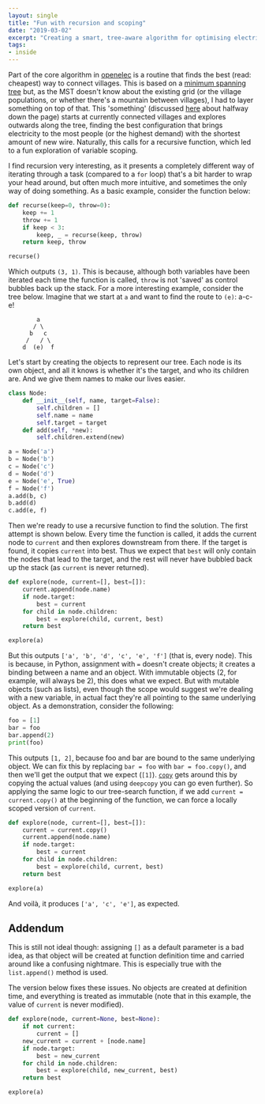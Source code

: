 ```yaml
---
layout: single
title: "Fun with recursion and scoping"
date: "2019-03-02"
excerpt: "Creating a smart, tree-aware algorithm for optimising electrical networks led to an interesting exploration of recursion and variable scoping."
tags:
- inside
---
```


Part of the core algorithm in [openelec](https://openelec.me/) is a routine that finds the best (read: cheapest) way to connect villages. This is based on a [minimum spanning tree](https://en.wikipedia.org/wiki/Minimum_spanning_tree) but, as the MST doesn't know about the existing grid (or the village populations, or whether there's a mountain between villages), I had to layer something on top of that. This 'something' (discussed [here](https://rdrn.me/modelling-universal-electrification/) about halfway down the page) starts at currently connected villages and explores outwards along the tree, finding the best configuration that brings electricity to the most people (or the highest demand) with the shortest amount of new wire. Naturally, this calls for a recursive function, which led to a fun exploration of variable scoping.

I find recursion very interesting, as it presents a completely different way of iterating through a task (compared to a `for` loop) that's a bit harder to wrap your head around, but often much more intuitive, and sometimes the only way of doing something. As a basic example, consider the function below:

```python
def recurse(keep=0, throw=0):
    keep += 1
    throw += 1
    if keep < 3:
        keep, _ = recurse(keep, throw)
    return keep, throw

recurse()
```

Which outputs `(3, 1)`. This is because, although both variables have been iterated each time the function is called, `throw` is not 'saved' as control bubbles back up the stack. For a more interesting example, consider the tree below. Imagine that we start at `a` and want to find the route to `(e)`: a-c-e!

            a
           / \
          b   c
         /   / \
        d  (e)  f

Let's start by creating the objects to represent our tree. Each node is its own object, and all it knows is whether it's the target, and who its children are. And we give them names to make our lives easier.

```python
class Node:
    def __init__(self, name, target=False):
        self.children = []
        self.name = name
        self.target = target
    def add(self, *new):
        self.children.extend(new)

a = Node('a')
b = Node('b')
c = Node('c')
d = Node('d')
e = Node('e', True)
f = Node('f')
a.add(b, c)
b.add(d)
c.add(e, f)
```

Then we're ready to use a recursive function to find the solution. The first attempt is shown below. Every time the function is called, it adds the current node to `current` and then explores downstream from there. If the target is found, it copies `current` into best. Thus we expect that `best` will only contain the nodes that lead to the target, and the rest will never have bubbled back up the stack (as `current` is never returned).

```python
def explore(node, current=[], best=[]):
    current.append(node.name)
    if node.target:
        best = current
    for child in node.children:
        best = explore(child, current, best)
    return best

explore(a)
```

But this outputs `['a', 'b', 'd', 'c', 'e', 'f']` (that is, every node). This is because, in Python, assignment with `=` doesn't create objects; it creates a binding between a name and an object. With immutable objects (2, for example, will always be 2), this does what we expect. But with mutable objects (such as lists), even though the scope would suggest we're dealing with a new variable, in actual fact they're all pointing to the same underlying object. As a demonstration, consider the following:

```python
foo = [1]
bar = foo
bar.append(2)
print(foo)
```

This outputs `[1, 2]`, because foo and bar are bound to the same underlying object. We can fix this by replacing `bar = foo` with `bar = foo.copy()`, and then we'll get the output that we expect (`[1]`). [`copy`](https://docs.python.org/2/library/copy.html) gets around this by copying the actual values (and using `deepcopy` you can go even further). So applying the same logic to our tree-search function, if we add `current = current.copy()` at the beginning of the function, we can force a locally scoped version of `current`.

```python
def explore(node, current=[], best=[]):
    current = current.copy()
    current.append(node.name)
    if node.target:
        best = current
    for child in node.children:
        best = explore(child, current, best)
    return best

explore(a)
```

And voilà, it produces `['a', 'c', 'e']`, as expected.

## Addendum
This is still not ideal though: assigning `[]` as a default parameter is a bad idea, as that object will be created at function definition time and carried around like a confusing nightmare. This is especially true with the `list.append()` method is used.

The version below fixes these issues. No objects are created at definition time, and everything is treated as immutable (note that in this example, the value of `current` is never modified).
```python
def explore(node, current=None, best=None):
    if not current:
        current = []
    new_current = current + [node.name]
    if node.target:
        best = new_current
    for child in node.children:
        best = explore(child, new_current, best)
    return best

explore(a)
```
